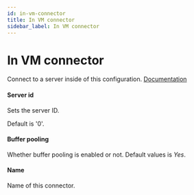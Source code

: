 ```yaml
---
id: in-vm-connector
title: In VM connector
sidebar_label: In VM connector
---
```



# In VM connector
Connect to a server inside of this configuration. <a href="http://docs.spring.io/spring/docs/3.1.x/spring-framework-reference/html/" target="_blank">Documentation</a>

#### Server id
Sets the server ID. 

Default is '0'.

####  Buffer pooling
Whether buffer pooling is enabled or not. 
Default values is <i>Yes</i>.

#### Name
Name of this connector.

